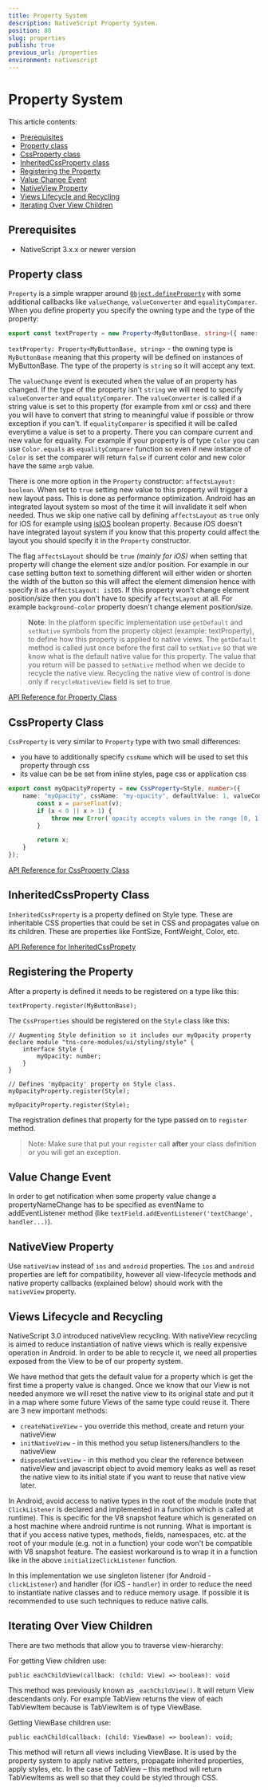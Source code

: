 ```yaml
---
title: Property System
description: NativeScript Property System.
position: 80
slug: properties
publish: true
previous_url: /properties
environment: nativescript
---
```


# Property System 

This article contents:
* [Prerequisites](#prerequisites)
* [Property class](#property-class) 
* [CssProperty class](#cssproperty-class)
* [InheritedCssProperty class](#inheritedcssproperty-class) 
* [Registering the Property](#registering-the-property) 
* [Value Change Event](#value-change-event) 
* [NativeView Property](#nativeview-property) 
* [Views Lifecycle and Recycling](#views-lifecycle-and-recycling)
* [Iterating Over View Children](#iterating-over-view-children) 


## Prerequisites

- NativeScript 3.x.x or newer version

## Property class 

`Property` is a simple wrapper around [`Object.defineProperty`](https://developer.mozilla.org/en/docs/Web/JavaScript/Reference/Global_Objects/Object/defineProperty) with some additional callbacks like `valueChange`, `valueConverter` and `equalityComparer`. When you define property you specify the owning type and the type of the property:

```TypeScript
export const textProperty = new Property<MyButtonBase, string>({ name: "text", defaultValue: "", affectsLayout: true });
```

`textProperty: Property<MyButtonBase, string>` - the owning type is `MyButtonBase` meaning that this property will be defined on instances of MyButtonBase. The type of the property is `string` so it will accept any text. 

The `valueChange` event is executed when the value of an property has changed. If the type of the property isn't `string` we will need to specify `valueConverter` and `equalityComparer`. The `valueConverter` is called if a string value is set to this property (for example from xml or css) and there you will have to convert that string to meaningful value if possible or throw exception if you can't. If `equalityComparer` is specified it will be called everytime a value is set to a property. There you can compare current and new value for equality. For example if your property is of type `Color` you can use `Color.equals` as `equalityComparer` function so even if new instance of `Color` is set the comparer will return `false` if current color and new color have the same `argb` value. 

There is one more option in the `Property` constructor: `affectsLayout: boolean`. 
When set to `true` setting new value to this property will trigger a new layout pass. This is done as performance optimization. Android has an integrated layout system so most of the time it will invalidate it self when needed. Thus we skip one native call by defining `affectsLayout` as `true` only for iOS for example using [isIOS](http://docs.nativescript.org/api-reference/modules/_platform_.html#isios) boolean property. Because iOS doesn't have integrated layout system if you know that this property could affect the layout you should specify it in the `Property` constructor. 
 
 
The flag `affectsLayout` should be `true` *(mainly for iOS)* when setting that property will change the element size and/or position. For example in our case setting button text to something different will either widen or shorten the width of the button so this will affect the element dimension hence with specify it as `affectsLayout: isIOS`. If this property won't change element position/size then you don't have to specify `affectsLayout` at all. For example `background-color` property doesn't change element position/size. 

> **Note**: In the platform specific implementation use `getDefault` and `setNative` symbols from the property object (example: textProperty), to define how this property is applied to native views.
> The `getDefault` method is called just once before the first call to `setNative` so that we know what is the default native value for this property. The value that you return will be passed to `setNative` method when we decide to recycle the native view. Recycling the native view of control is done only if `recycleNativeView` field is set to true.


[API Reference for Property Class](http://docs.nativescript.org/api-reference/classes/_ui_core_properties_.property.html)

## CssProperty Class

`CssProperty` is very similar to `Property` type with two small differences: 
- you have to additionally specify `cssName` which will be used to set this property through css  
- its value can be be set from inline styles, page css or application css 

```TypeScript
export const myOpacityProperty = new CssProperty<Style, number>({
    name: "myOpacity", cssName: "my-opacity", defaultValue: 1, valueConverter: (v) => {
        const x = parseFloat(v);
        if (x < 0 || x > 1) {
            throw new Error(`opacity accepts values in the range [0, 1]. Value: ${v}`);
        }

        return x;
    }
});
```
[API Reference for CssProperty Class](http://docs.nativescript.org/api-reference/classes/_ui_core_properties_.cssproperty.html)


## InheritedCssProperty Class

`InheritedCssProperty` is a property defined on Style type. These are inheritable CSS properties that could be set in CSS and propagates value on its children. These are properties like FontSize, FontWeight, Color, etc.

[API Reference for InheritedCssPropety](http://docs.nativescript.org/api-reference/classes/_ui_core_properties_.inheritedcssproperty.html)

## Registering the Property

After a property is defined it needs to be registered on a type like this: 
```
textProperty.register(MyButtonBase);
```

The `CssProperties` should be registered on the `Style` class like this:

```
// Augmenting Style definition so it includes our myOpacity property
declare module "tns-core-modules/ui/styling/style" {
    interface Style {
        myOpacity: number;
    }
}

// Defines 'myOpacity' property on Style class.
myOpacityProperty.register(Style);
 
myOpacityProperty.register(Style);
```

The registration defines that property for the type passed on to `register` method. 

> Note: Make sure that put your `register` call **after** your class definition or you will get an exception.

## Value Change Event

In order to get notification when some property value change a propertyNameChange has to be specified as eventName to addEventListener method (like `textField.addEventListener('textChange', handler...)`).

## NativeView Property

Use `nativeView` instead of `ios` and `android` properties. The `ios` and `android` properties are left for compatibility, however all view-lifecycle methods and native property callbacks (explained below) should work with the `nativeView` property.


## Views Lifecycle and Recycling

NativeScript 3.0 introduced nativeView recycling. With nativeView recycling is aimed to reduce instantiation of native views which is really expensive operation in Android. In order to be able to recycle it, we need all properties exposed from the View to be of our property system.

We have method that gets the default value for a property which is get the first time a property value is changed. Once we know that our View is not needed anymore we will reset the native view to its original state and put it in a map where some future Views of the same type could reuse it. There are 3 new important methods:

- `createNativeView` - you override this method, create and return your nativeView 
- `initNativeView` - in this method you setup listeners/handlers to the nativeView 
- `disposeNativeView` - in this method you clear the reference between nativeView and javascript object to avoid memory leaks as well as reset the native view to its initial state if you want to reuse that native view later.

In Android, avoid access to native types in the root of the module (note that `ClickListener` is declared and implemented in a function which is called at runtime). This is specific for the V8 snapshot feature which is generated on a host machine where android runtime is not running. What is important is that if you access native types, methods, fields, namespaces, etc. at the root of your module (e.g. not in a function) your code won't be compatible with V8 snapshot feature. The easiest workaround is to wrap it in a function like in the above `initializeClickListener` function.
 
In this implementation we use singleton listener (for Android - `clickListener`) and handler (for iOS - `handler`) in order to reduce the need to instantiate native classes and to reduce memory usage. If possible it is recommended to use such techniques to reduce native calls.

## Iterating Over View Children

There are two methods that allow you to traverse view-hierarchy:

For getting View children use:
```
public eachChildView(callback: (child: View) => boolean): void
```
This method was previously known as `_eachChildView()`. It will return View descendants only. For example TabView returns the view of each TabViewItem because is TabViewItem is of type ViewBase.

Getting ViewBase children use:
```
public eachChild(callback: (child: ViewBase) => boolean): void;
```
This method will return all views including ViewBase. It is used by the property system to apply native setters, propagate inherited properties, apply styles, etc. In the case of TabView – this method will return TabViewItems as well so that they could be styled through CSS.
